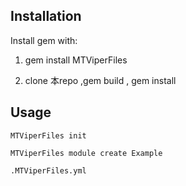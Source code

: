 ## Installation

Install gem with:

1. gem install MTViperFiles 

2. clone 本repo ,gem build , gem install


## Usage

```
MTViperFiles init
```

```
MTViperFiles module create Example
```

```
.MTViperFiles.yml
```
